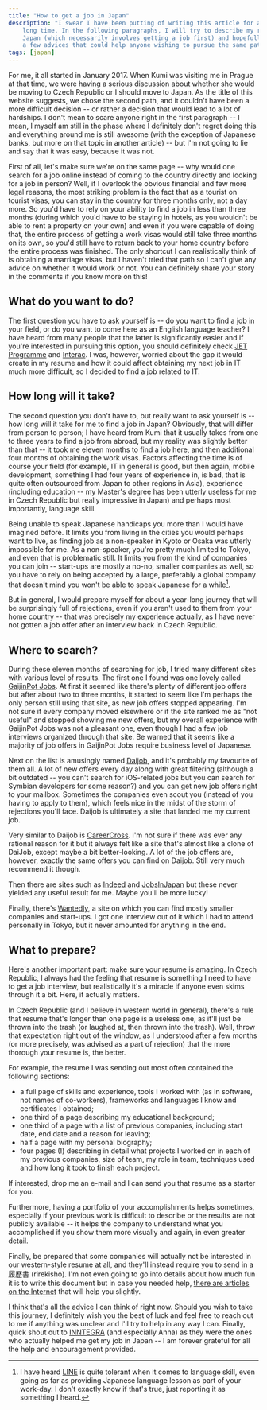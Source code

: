 ```yaml
---
title: "How to get a job in Japan"
description: "I swear I have been putting of writing this article for a really
    long time. In the following paragraphs, I will try to describe my road to
    Japan (which necessarily involves getting a job first) and hopefully provide
    a few advices that could help anyone wishing to pursue the same path."
tags: [japan]
---
```


For me, it all started in January 2017. When Kumi was visiting me in Prague at
that time, we were having a serious discussion about whether she would be moving
to Czech Republic or I should move to Japan. As the title of this website
suggests, we chose the second path, and it couldn't have been a more difficult
decision -- or rather a decision that would lead to a lot of hardships. I don't
mean to scare anyone right in the first paragraph -- I mean, I myself am still
in the phase where I definitely don't regret doing this and everything around me
is still awesome (with the exception of Japanese banks, but more on that topic
in another article) -- but I'm not going to lie and say that it was easy,
because it was not.

First of all, let's make sure we're on the same page -- why would one search for
a job online instead of coming to the country directly and looking for a job in
person? Well, if I overlook the obvious financial and few more legal reasons,
the most striking problem is the fact that as a tourist on tourist visas, you
can stay in the country for three months only, not a day more. So you'd have to
rely on your ability to find a job in less than three months (during which you'd
have to be staying in hotels, as you wouldn't be able to rent a property on your
own) and even if you were capable of doing that, the entire process of getting a
work visas would still take three months on its own, so you'd still have to
return back to your home country before the entire process was finished. The
only shortcut I can realistically think of is obtaining a marriage visas, but I
haven't tried that path so I can't give any advice on whether it would work or
not. You can definitely share your story in the comments if you know more on
this!

## What do you want to do?

The first question you have to ask yourself is -- do you want to find a job in
your field, or do you want to come here as an English language teacher? I have
heard from many people that the latter is significantly easier and if you're
interested in pursuing this option, you should definitely check
[JET Programme](http://jetprogramme.org/en/) and
[Interac](https://www.interacnetwork.com/recruit/). I was, however, worried
about the gap it would create in my resume and how it could affect obtaining my
next job in IT much more difficult, so I decided to find a job related to IT.

## How long will it take?

The second question you don't have to, but really want to ask yourself is -- how
long will it take for me to find a job in Japan? Obviously, that will differ
from person to person; I have heard from Kumi that it usually takes from one to
three years to find a job from abroad, but my reality was slightly better than
that -- it took me eleven months to find a job here, and then additional four
months of obtaining the work visas. Factors affecting the time is of course
your field (for example, IT in general is good, but then again, mobile
development, something I had four years of experience in, is bad, that is quite
often outsourced from Japan to other regions in Asia), experience (including
education -- my Master's degree has been utterly useless for me in Czech
Republic but really impressive in Japan) and perhaps most importantly, language
skill.

Being unable to speak Japanese handicaps you more than I would have imagined
before. It limits you from living in the cities you would perhaps want to live,
as finding job as a non-speaker in Kyoto or Osaka was utterly impossible for me.
As a non-speaker, you're pretty much limited to Tokyo, and even that is
problematic still. It limits you from the kind of companies you can join --
start-ups are mostly a no-no, smaller companies as well, so you have to rely on
being accepted by a large, preferably a global company that doesn't mind you
won't be able to speak Japanese for a while[^1].

[^1]: I have heard [LINE](https://line.me/en/) is quite tolerant when it comes
    to language skill, even going as far as providing Japanese language lesson
    as part of your work-day. I don't exactly know if that's true, just
    reporting it as something I heard.

But in general, I would prepare myself for about a year-long journey that will
be surprisingly full of rejections, even if you aren't used to them from your
home country -- that was precisely my experience actually, as I have never not
gotten a job offer after an interview back in Czech Republic.

## Where to search?

During these eleven months of searching for job, I tried many different sites
with various level of results. The first one I found was one lovely called
[GaijinPot Jobs](https://jobs.gaijinpot.com/). At first it seemed like there's
plenty of different job offers but after about two to three months, it started
to seem like I'm perhaps the only person still using that site, as new job
offers stopped appearing. I'm not sure if every company moved elsewhere or if
the site ranked me as "not useful" and stopped showing me new offers, but my
overall experience with GaijinPot Jobs was not a pleasant one, even though I had
a few job interviews organized through that site. Be warned that it seems like a
majority of job offers in GaijinPot Jobs require business level of Japanese.

Next on the list is amusingly named [Daijob](https://www.daijob.com), and it's
probably my favourite of them all. A lot of new offers every day along with
great filtering (although a bit outdated -- you can't search for iOS-related
jobs but you can search for Symbian developers for some reason?) and you can get
new job offers right to your mailbox. Sometimes the companies even scout you
(instead of you having to apply to them), which feels nice in the midst of the
storm of rejections you'll face. Daijob is ultimately a site that landed me my
current job.

Very similar to Daijob is [CareerCross](https://www.careercross.com). I'm not
sure if there was ever any rational reason for it but it always felt like a site
that's almost like a clone of DaiJob, except maybe a bit better-looking. A lot
of the job offers are, however, exactly the same offers you can find on Daijob.
Still very much recommend it though.

Then there are sites such as [Indeed](https://jp.indeed.com) and
[JobsInJapan](https://www.jobsinjapan.com) but these never yielded any useful
result for me. Maybe you'll be more lucky!

Finally, there's [Wantedly](https://www.wantedly.com), a site on which you can
find mostly smaller companies and start-ups. I got one interview out of it which
I had to attend personally in Tokyo, but it never amounted for anything in the
end.

## What to prepare?

Here's another important part: make sure your resume is amazing. In Czech
Republic, I always had the feeling that resume is something I need to have to
get a job interview, but realistically it's a miracle if anyone even skims
through it a bit. Here, it actually matters.

In Czech Republic (and I believe in western world in general), there's a rule
that resume that's longer than one page is a useless one, as it'll just be
thrown into the trash (or laughed at, then thrown into the trash). Well, throw
that expectation right out of the window, as I understood after a few months (or
more precisely, was advised as a part of rejection) that the more thorough your
resume is, the better.

For example, the resume I was sending out most often contained the following
sections:

- a full page of skills and experience, tools I worked with (as in software, not
    names of co-workers), frameworks and languages I know and certificates I
    obtained;
- one third of a page describing my educational background;
- one third of a page with a list of previous companies, including start date,
    end date and a reason for leaving;
- half a page with my personal biography;
- four pages (!) describing in detail what projects I worked on in each of my
    previous companies, size of team, my role in team, techniques used and how
    long it took to finish each project.

If interested, drop me an e-mail and I can send you that resume as a starter for
you.

Furthermore, having a portfolio of your accomplishments helps sometimes,
especially if your previous work is difficult to describe or the results are not
publicly available -- it helps the company to understand what you accomplished
if you show them more visually and again, in even greater detail.

Finally, be prepared that some companies will actually not be interested in our
western-style resume at all, and they'll instead require you to send in a
履歴書 (rirekisho). I'm not even going to go into details about how much fun it
is to write this document but in case you needed help,
[there are articles](https://blog.gaijinpot.com/write-japanese-resume/)
[on the Internet](http://tokyographicdesigners.com/the-guide/how-to-complete-a-rirekisho/)
that will help you slightly.

I think that's all the advice I can think of right now. Should you wish to take
this journey, I definitely wish you the best of luck and feel free to reach out
to me if anything was unclear and I'll try to help in any way I can. Finally,
quick shout out to [INNTEGRA](https://inntegra.co.jp/) (and especially Anna)
as they were the ones who actually helped me get my job in Japan -- I am forever
grateful for all the help and encouragement provided.
